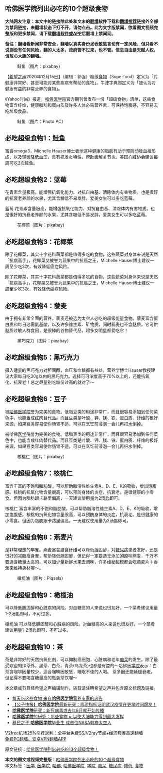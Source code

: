  <h2>哈佛医学院列出必吃的10个超级食物</h2> <p class="notice"><b>大陆网友注意：本文中的链接除此处和文末的<a href="https://github.com/bannedbook/fanqiang" >翻墙</a>软件下载和<a href="https://github.com/killgcd/justmysocks/blob/master/README.md">翻墙推荐</a>链接外全部为禁网链接，未翻墙状态下打不开，请勿点击。此为文字版禁闻，欲看图文视频完整版和更多禁闻，请下载<a href="https://github.com/bannedbook/fanqiang">翻墙软件或APP</a>后翻墙上禁闻网。</p><p>备注：翻墙看新闻非常安全，翻墙以真实身份发表敏感言论有一定风险，但只看不说则没有任何风险，翻的人太多，政府管不过来，也不管。信息自由是天赋人权，请放心大胆的翻墙。</b></p>  <div class="entry"> <figure><figcaption>鲑鱼（图片：pixabay）</figcaption></figure> <p>【<span class='wp_keywordlink_affiliate'><a href="https://www.soundofhope.org" title="希望之声" target="_blank">希望之声</a></span>2020年12月15日】（编辑：郭强）超级<a href="https://www.bannedbook.org/bnews/tag/%e9%a3%9f%e7%89%a9/" class="st_tag internal_tag" rel="tag" title="标签 食物 下的日志">食物</a>（Superfood）定义为「对健康非常好、甚至可能对某些疾病有帮助的食物」。牛津字典则定义为「被认为对健康有益的非常营养的食物」。</p> <p>《Yahoo时尚》报道，<a href="https://www.bannedbook.org/bnews/tag/%E5%93%88%E4%BD%9B%E5%8C%BB%E5%AD%A6%E9%99%A2/" class="st_tag internal_tag" rel="tag" title="标签 哈佛医学院 下的日志">哈佛医学院</a>官方期刊曾发布一份「超级食物」清单，这些食物富含纤维，健康脂肪和蛋白质及许多人体必需营养素，可保持饱腹感，不容易去吃垃圾食品。</p> <figure><figcaption>鲑鱼（图片：Photo AC）</figcaption></figure> <h2>必吃超级食物1：鲑鱼</h2> <p>富含omega3，Michelle Hauser博士表示这种健康的脂肪有助于预防动脉血栓形成，以及轻微<a href="https://www.bannedbook.org/bnews/tag/%E9%99%8D%E4%BD%8E/" class="st_tag internal_tag" rel="tag" title="标签 降低 下的日志">降低</a>血压，具有抗发炎特性，帮助缓解关节炎。美国心脏协会建议每周可吃2次鲑鱼。</p> <h2>必吃超级食物2：蓝莓</h2> <p>花青素含量极高，能增强抗氧化能力、对抗自由基、清除体内有害物质。也是很好的抗衰老养颜的水果，尤其含糖低不易发胖，爱美女生可以多吃蓝莓。</p>  <p>蓝莓 花青素含量极高，能增强抗氧化能力、对抗自由基、清除体内有害物质。也是很好的抗衰老养颜的水果，尤其含糖低不易发胖，爱美女生可以多吃蓝莓。</p> <figure><figcaption>花椰菜（图片：pixabay)</figcaption></figure> <h2>必吃超级食物3：花椰菜</h2> <p>除了花椰菜，其实十字花科蔬菜都是值得多吃的食物，这些蔬菜对身体来说是天然「抗病高手」，花椰菜又被誉为蔬果中的抗癌之王，Michelle Hauser博士建议一周至少吃3次，有效降低癌症风险。</p> <p>除了花椰菜，其实十字花科蔬菜都是值得多吃的食物，这些蔬菜对身体来说是天然「抗病高手」，花椰菜又被誉为蔬果中的抗癌之王，Michelle Hauser博士建议一周至少吃3次，有效降低癌症风险。</p> <h2>必吃超级食物4：藜麦</h2> <p>由于拥有非常全面的营养，藜麦还被选为太空人必吃的超级能量食物。藜麦富含蛋白质和每日必需氨基酸，以及许多维生素、矿物质，同时藜麦也不含麸质，它可供麸质过敏人群食用，是很棒的谷物替代品，超多女明星都爱吃它！</p>  <figure><figcaption>黑巧克力（图片：pixabay）</figcaption></figure> <h2>必吃超级食物5：黑巧克力</h2> <p>摄入适量的黑巧克力对胆固醇，血压和血糖都有益处。营养学博士Hauser教授建议大家每日吃30g以内的黑巧克力。选择可可浓度高于70%以上的，还能抗氧化、抗衰老！总之尽量别吃糖份过高的就对了～</p> <h2>必吃超级食物6：豆子</h2> <p>被<a href="https://www.bannedbook.org/bnews/tag/%e5%93%88%e4%bd%9b/" class="st_tag internal_tag" rel="tag" title="标签 哈佛 下的日志">哈佛</a><a href="https://www.bannedbook.org/bnews/tag/%E5%8C%BB%E5%AD%A6%E9%99%A2/" class="st_tag internal_tag" rel="tag" title="标签 医学院 下的日志">医学院</a>誉为完美的食物。低脂豆类的用途非常广，而且很容易添加到任何菜色中，也能当成红肉替代品。而且豆类是叶酸、钾、镁、铁、蛋白质、纤维的极好来源，如果豆类容易使你肠胃不适，可以在烹饪前浸泡一会儿再把水倒掉。</p> <p>被哈佛<a href="https://www.bannedbook.org/bnews/tag/%e5%8c%bb%e5%ad%a6/" class="st_tag internal_tag" rel="tag" title="标签 医学 下的日志">医学</a>院誉为完美的食物。低脂豆类的用途非常广，而且很容易添加到任何菜色中，也能当成红肉替代品。而且豆类是叶酸、钾、镁、铁、蛋白质、纤维的极好来源，如果豆类容易使你肠胃不适，可以在烹饪前浸泡一会儿再把水倒掉。</p> <figure><figcaption>核桃仁（图片：pixabay）</figcaption></figure> <h2>必吃超级食物7：核桃仁</h2> <p>富含丰富的不饱和脂肪酸，可以帮助脂溶性维生素A、D、E、K的吸收，增加饱腹感。核桃的抗氧化物含量很高，可以预防身体的炎症，抗衰老。是很健康的小零食。但因为脂肪跟卡路里偏高，一天建议使用量为2汤匙即可。</p>  <p>核桃仁 富含丰富的不饱和脂肪酸，可以帮助脂溶性维生素A、D、E、K的吸收，增加饱腹感。核桃的抗氧化物含量很高，可以预防身体的炎症，抗衰老。是很健康的小零食。但因为脂肪跟卡路里偏高，一天建议使用量为2汤匙即可。</p> <h2>必吃超级食物8：燕麦片</h2> <p>是非常理想的早餐。燕麦富含膳食纤维可以降低胆固醇，对<a href="https://www.bannedbook.org/bnews/tag/%e7%b3%96%e5%b0%bf%e7%97%85/" class="st_tag internal_tag" rel="tag" title="标签 糖尿病 下的日志">糖尿病</a>患者友好，还是很好的减脂瘦身餐，帮助降低胆固醇，但记得一定要选无添加的原味燕麦，千万不要选含糖量太高的，可以加少量新鲜水果去调味，许多维秘超模都会吃燕麦片＋香蕉来维持身材喔～。</p> <figure><figcaption>橄榄油（图片：Piqsels）</figcaption></figure> <h2>必吃超级食物9：橄榄油</h2> <p>可以降低胆固醇和心脏病的风险。对血糖高的人来说也很友好。一个菜肴建议用量1-2汤匙即可，不可过多。</p> <p>橄榄油 可以降低胆固醇和心脏病的风险。对血糖高的人来说也很友好。一个菜肴建议用量1-2汤匙即可，不可过多。</p>  <h2>必吃超级食物10：茶</h2> <p>茶是非常好的天然抗氧化剂，可以抑制癌细胞，心脏病和老年<a href="https://www.bannedbook.org/bnews/tag/%E7%97%B4%E5%91%86/" class="st_tag internal_tag" rel="tag" title="标签 痴呆 下的日志">痴呆</a>的发生。除了最受欢迎的绿茶外，黑茶、白茶、青茶(乌龙茶)也都是有益的～哈佛医<a href="https://www.bannedbook.org/bnews/tag/%E5%AD%A6%E9%99%A2/" class="st_tag internal_tag" rel="tag" title="标签 学院 下的日志">学院</a>表示：白茶含咖啡因量较少，适合咖啡因敏感，睡眠不佳的人喝。 茶多酚还能延缓衰老，但记得不要喝含糖量高的瓶装茶饮喔～</p> <p>本文章或节目经希望之声编辑制作，转载请注明希望之声并包含原文标题及链接。</p> <ul class='op-related-articles' title='相关阅读'> <li><a href='https://www.bannedbook.org/bnews/health/20200710/1358527.html' target='_blank'>每天吃这些食物 来自<b>哈佛医学院</b>营养专家的忠告</a></li> <li><a href='https://www.bannedbook.org/bnews/bannedvideo/20200611/1343069.html' target='_blank'>【公子快报】<b>哈佛医学院</b>最新研究：两项指标证明武汉疫情在更早时间爆发！ </a></li> <li><a href='https://www.bannedbook.org/bnews/worldnews/20200609/1342312.html' target='_blank'><b>哈佛医学院</b>研究：新冠病毒或去年8月就开始传播</a></li> <li><a href='https://www.bannedbook.org/bnews/health/20200409/1309212.html' target='_blank'><b>哈佛医学院</b>的研究：那些食物 可以使大脑能力得到最大发挥</a></li> <li><a href='https://www.bannedbook.org/bnews/cnnews/20200115/1259047.html' target='_blank'>移民之子 <b>哈佛医学院</b>毕业生 成首位NASA韩裔太空人</a></li> </ul> <p class="texttj"> <a href="https://github.com/bannedbook/fanqiang/wiki/V2ray%E6%9C%BA%E5%9C%BA" target="_blank">V2free机场25%引荐返利：全平台免费SS/V2ray节点+经济套餐高速翻墙</a><br/> <a href="https://github.com/bannedbook/fanqiang/wiki/%E7%A6%81%E9%97%BB%E7%BD%91%E5%AE%89%E5%8D%93%E7%BF%BB%E5%A2%99%E6%96%B0%E9%97%BBAPP" target="_blank">免费PC翻墙、安卓VPN翻墙APP</a></p><p>原文链接：<a class="src_link"  href="https://www.soundofhope.org/post/451867" target="_blank">哈佛医学院列出必吃的10个超级食物！</a></p><a name='sharetosocial'></a>       <div><b>本文的图文或视频完整版</b>：<a href='https://www.bannedbook.org/bnews/comments/20201216/1448483.html'>哈佛医学院列出必吃的10个超级食物</a></div>  </div><!--END ENTRY--> <div class="postfooter"> <div>本文标签：<a href="https://www.bannedbook.org/bnews/tag/%e5%8c%bb%e5%ad%a6/" rel="tag">医学</a>, <a href="https://www.bannedbook.org/bnews/tag/%E5%8C%BB%E5%AD%A6%E9%99%A2/" rel="tag">医学院</a>, <a href="https://www.bannedbook.org/bnews/tag/%e5%93%88%e4%bd%9b/" rel="tag">哈佛</a>, <a href="https://www.bannedbook.org/bnews/tag/%E5%93%88%E4%BD%9B%E5%8C%BB%E5%AD%A6%E9%99%A2/" rel="tag">哈佛医学院</a>, <a href="https://www.bannedbook.org/bnews/tag/%E5%AD%A6%E9%99%A2/" rel="tag">学院</a>, <a href="https://www.bannedbook.org/bnews/tag/%E7%97%B4%E5%91%86/" rel="tag">痴呆</a>, <a href="https://www.bannedbook.org/bnews/tag/%e7%b3%96%e5%b0%bf%e7%97%85/" rel="tag">糖尿病</a>, <a href="https://www.bannedbook.org/bnews/tag/%E9%99%8D%E4%BD%8E/" rel="tag">降低</a>, <a href="https://www.bannedbook.org/bnews/tag/%e9%a3%9f%e7%89%a9/" rel="tag">食物</a></div>  </div><!--END POSTFOOTER--> 